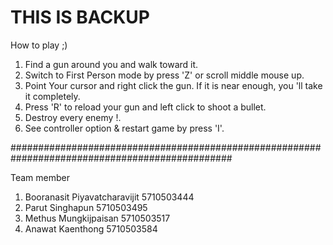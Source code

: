 # THIS IS BACKUP
How to play ;)
1. Find a gun around you and walk toward it.
2. Switch to First Person mode by press 'Z' or scroll middle mouse up.
3. Point Your cursor and right click the gun. If it is near enough, you 'll take it completely.
4. Press 'R' to reload your gun and left click to shoot a bullet.
5. Destroy every enemy !.
6. See controller option & restart game by press 'I'.

################################################################################################

Team member
1. Booranasit Piyavatcharavijit 5710503444
2. Parut Singhapun              5710503495
3. Methus Mungkijpaisan         5710503517
4. Anawat Kaenthong             5710503584

